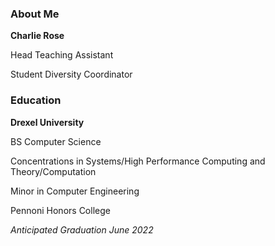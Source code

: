<h3 class="pr">About Me</h3>

**Charlie Rose**

Head Teaching Assistant

Student Diversity Coordinator

<h3 class="po">Education</h3>

**Drexel University**

BS Computer Science

Concentrations in Systems/High Performance Computing and Theory/Computation

Minor in Computer Engineering

Pennoni Honors College

_Anticipated Graduation June 2022_
